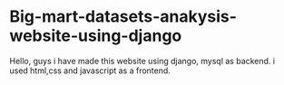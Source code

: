 # Big-mart-datasets-anakysis-website-using-django
Hello, guys i have made this website using django, mysql as backend. i used html,css and javascript as a frontend.
